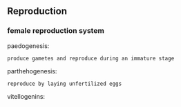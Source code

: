 
Reproduction
------------

### female reproduction system

paedogenesis:
    
    produce gametes and reproduce during an immature stage

parthehogenesis:
    
    reproduce by laying unfertilized eggs

vitellogenins:

    
